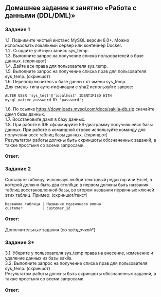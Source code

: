 ## Домашнее задание к занятию «Работа с данными (DDL/DML)»  

### Задание 1  
1.1. Поднимите чистый инстанс MySQL версии 8.0+. Можно использовать локальный сервер или контейнер Docker.  
1.2. Создайте учётную запись sys_temp.  
1.3. Выполните запрос на получение списка пользователей в базе данных. (скриншот)  
1.4. Дайте все права для пользователя sys_temp.  
1.5. Выполните запрос на получение списка прав для пользователя sys_temp. (скриншот)  
1.6. Переподключитесь к базе данных от имени sys_temp.  
Для смены типа аутентификации с sha2 используйте запрос:  
```
ALTER USER 'sys_test'@'localhost' IDENTIFIED WITH mysql_native_password BY 'password';
```
1.6. По ссылке https://downloads.mysql.com/docs/sakila-db.zip скачайте дамп базы данных.  
1.7. Восстановите дамп в базу данных.  
1.8. При работе в IDE сформируйте ER-диаграмму получившейся базы данных. При работе в командной строке используйте команду для получения всех таблиц базы данных. (скриншот)  
Результатом работы должны быть скриншоты обозначенных заданий, а также простыня со всеми запросами.  

#### Ответ:  


### Задание 2  
Составьте таблицу, используя любой текстовый редактор или Excel, в которой должно быть два столбца: в первом должны быть названия таблиц восстановленной базы, во втором названия первичных ключей этих таблиц. Пример: (скриншот/текст)  
```
Название таблицы | Название первичного ключа
customer         | customer_id
```
#### Ответ:  

Дополнительные задания (со звёздочкой*)  

### Задание 3*  
3.1. Уберите у пользователя sys_temp права на внесение, изменение и удаление данных из базы sakila.  
3.2. Выполните запрос на получение списка прав для пользователя sys_temp. (скриншот)  
Результатом работы должны быть скриншоты обозначенных заданий, а также простыня со всеми запросами.  

#### Ответ:  


